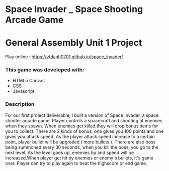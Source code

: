 # Space Invader _ Space Shooting Arcade Game
# General Assembly Unit 1 Project
Play online : https://vtdanh0701.github.io/space_invader/  
### This game was developed with:  
* HTML5 Canvas
* CSS
* Javascript  
### Description  
For our first project deliverable, I built a version of Space Invader, a space shooter arcade game. Player controls a spacecraft and shooting at enemies when they spawn. When enemies get killed,they will drop bonus items for you to collect. There are 2 kinds of bonus, one gives you 100 points and one gives you attack speed. As the player attack speed increase to a certain point, player bullet will be upgraded ( more bullets ). There are also boss being summoned every 30 seconds, when you kill the boss, you go to the next level. As the level goes up, enemies hp and speed will be increased.When player get hit by enemies or enemy's bullets, it's game over. Player can try to play again to beat the highscore or end game.

